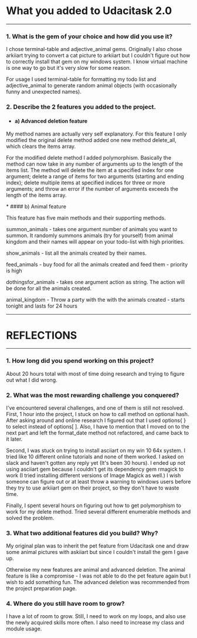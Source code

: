 # What you added to Udacitask 2.0
---
### 1. What is the gem of your choice and how did you use it?
I chose terminal-table and adjective_animal gems. Originally I also chose arkiiart trying to convert a cat picture to arkiiart but I couldn't figure out how to correctly install that gem on my windows system. I know virtual machine is one way to go but it's very slow for some reason.

For usage I used terminal-table for formatting my todo list and adjective_animal to generate random animal objects (with occasionally funny and unexpected names).

### 2. Describe the 2 features you added to the project.
  * #### <p>a) Advanced deletion feature
My method names are actually very self explanatory. For this feature I only modified the original delete method added one new method delete_all, which clears the items array.</p>
<p>For the modified delete method I added polymorphism. Basically the method can now take in any number of arguments up to the length of the items list. The method will delete the item at a specified index for one argument; delete a range of items for two arguments (starting and ending index); delete multiple items at specified indices for three or more arguments; and throw an error if the number of arguments exceeds the length of the items array.</p>
  * #### b) Animal feature
  <p>This feature has five main methods and their supporting methods.</p>
  <p>summon_animals - takes one argument number of animals you want to summon. It randomly summons animals (try for yourself) from animal kingdom and their names will appear on your todo-list with high priorities.</p>
  <p>show_animals - list all the animals created by their names.</p>
  <p>feed_animals - buy food for all the animals created and feed them - priority is high</p>
  <p>dothingsfor_animals - takes one argument action as string. The action will be done for all the animals created.</p>
  <p>animal_kingdom - Throw a party with the with the animals created - starts tonight and lasts for 24 hours</p>

---
# REFLECTIONS
---
### 1. How long did you spend working on this project?
About 20 hours total with most of time doing research and trying to figure out what I did wrong.

### 2. What was the most rewarding challenge you conquered?
<p>I've encountered several challenges, and one of them is still not resolved.
First, 1 hour into the project, I stuck on how to call method on optional hash. After asking around and online research I figured out that I used options{ } to select instead of options[ ]. Also, I have to mention that I moved on to the next part and left the format_date method not refactored, and came back to it later.</p>

<p>Second, I was stuck on trying to install asciiart on my win 10 64x system. I tried like 10 different online tutorials and none of them worked. I asked on slack and haven't gotten any reply yet (It's been 30 hours). I ended up not using asciiart gem because I couldn't get its dependency gem rmagick to work (I tried installing different versions of Image Magick as well.) I wish someone can figure out or at least throw a warning to windows users before they try to use arkiiart gem on their project, so they don't have to waste time.</p>
<p>Finally, I spent several hours on figuring out how to get polymorphism to work for my delete method. Tried several different enumerable methods and solved the problem.

### 3. What two additional features did you build? Why?
My original plan was to inherit the pet feature from Udacitask one and draw some animal pictures with askiiart but since I couldn't install the gem I gave up.

Otherwise my new features are animal and advanced deletion. The animal feature is like a compromise - I was not able to do the pet feature again but I wish to add something fun. The advanced deletion was recommended from the project preparation page.
### 4. Where do you still have room to grow?
I have a lot of room to grow. Still, I need to work on my loops, and also use the newly acquired skills more often. I also need to increase my class and module usage.
